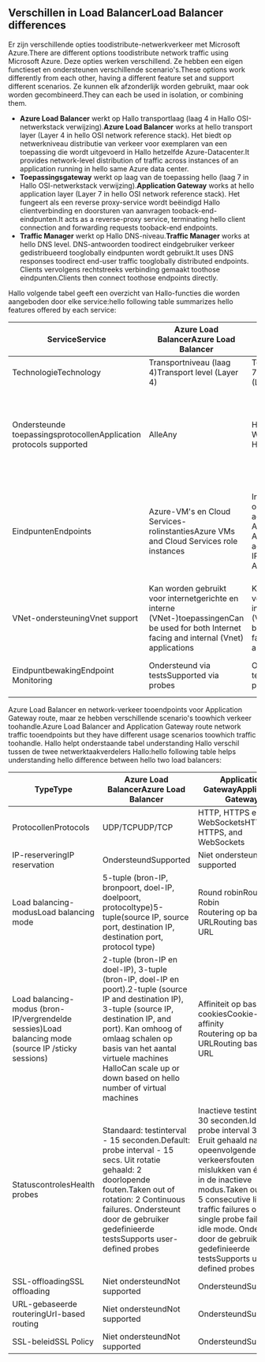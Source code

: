 ## <a name="load-balancer-differences"></a><span data-ttu-id="37c15-101">Verschillen in Load Balancer</span><span class="sxs-lookup"><span data-stu-id="37c15-101">Load Balancer differences</span></span>

<span data-ttu-id="37c15-102">Er zijn verschillende opties toodistribute-netwerkverkeer met Microsoft Azure.</span><span class="sxs-lookup"><span data-stu-id="37c15-102">There are different options toodistribute network traffic using Microsoft Azure.</span></span> <span data-ttu-id="37c15-103">Deze opties werken verschillend. Ze hebben een eigen functieset en ondersteunen verschillende scenario's.</span><span class="sxs-lookup"><span data-stu-id="37c15-103">These options work differently from each other, having a different feature set and support different scenarios.</span></span> <span data-ttu-id="37c15-104">Ze kunnen elk afzonderlijk worden gebruikt, maar ook worden gecombineerd.</span><span class="sxs-lookup"><span data-stu-id="37c15-104">They can each be used in isolation, or combining them.</span></span>

* <span data-ttu-id="37c15-105">**Azure Load Balancer** werkt op Hallo transportlaag (laag 4 in Hallo OSI-netwerkstack verwijzing).</span><span class="sxs-lookup"><span data-stu-id="37c15-105">**Azure Load Balancer** works at hello transport layer (Layer 4 in hello OSI network reference stack).</span></span> <span data-ttu-id="37c15-106">Het biedt op netwerkniveau distributie van verkeer voor exemplaren van een toepassing die wordt uitgevoerd in Hallo hetzelfde Azure-Datacenter.</span><span class="sxs-lookup"><span data-stu-id="37c15-106">It provides network-level distribution of traffic across instances of an application running in hello same Azure data center.</span></span>
* <span data-ttu-id="37c15-107">**Toepassingsgateway** werkt op laag van de toepassing hello (laag 7 in Hallo OSI-netwerkstack verwijzing).</span><span class="sxs-lookup"><span data-stu-id="37c15-107">**Application Gateway** works at hello application layer (Layer 7 in hello OSI network reference stack).</span></span> <span data-ttu-id="37c15-108">Het fungeert als een reverse proxy-service wordt beëindigd Hallo clientverbinding en doorsturen van aanvragen tooback-end-eindpunten.</span><span class="sxs-lookup"><span data-stu-id="37c15-108">It acts as a reverse-proxy service, terminating hello client connection and forwarding requests tooback-end endpoints.</span></span>
* <span data-ttu-id="37c15-109">**Traffic Manager** werkt op Hallo DNS-niveau.</span><span class="sxs-lookup"><span data-stu-id="37c15-109">**Traffic Manager** works at hello DNS level.</span></span>  <span data-ttu-id="37c15-110">DNS-antwoorden toodirect eindgebruiker verkeer gedistribueerd tooglobally eindpunten wordt gebruikt.</span><span class="sxs-lookup"><span data-stu-id="37c15-110">It uses DNS responses toodirect end-user traffic tooglobally distributed endpoints.</span></span> <span data-ttu-id="37c15-111">Clients vervolgens rechtstreeks verbinding gemaakt toothose eindpunten.</span><span class="sxs-lookup"><span data-stu-id="37c15-111">Clients then connect toothose endpoints directly.</span></span>

<span data-ttu-id="37c15-112">Hallo volgende tabel geeft een overzicht van Hallo-functies die worden aangeboden door elke service:</span><span class="sxs-lookup"><span data-stu-id="37c15-112">hello following table summarizes hello features offered by each service:</span></span>

| <span data-ttu-id="37c15-113">Service</span><span class="sxs-lookup"><span data-stu-id="37c15-113">Service</span></span> | <span data-ttu-id="37c15-114">Azure Load Balancer</span><span class="sxs-lookup"><span data-stu-id="37c15-114">Azure Load Balancer</span></span> | <span data-ttu-id="37c15-115">Application Gateway</span><span class="sxs-lookup"><span data-stu-id="37c15-115">Application Gateway</span></span> | <span data-ttu-id="37c15-116">Traffic Manager</span><span class="sxs-lookup"><span data-stu-id="37c15-116">Traffic Manager</span></span> |
| --- | --- | --- | --- |
| <span data-ttu-id="37c15-117">Technologie</span><span class="sxs-lookup"><span data-stu-id="37c15-117">Technology</span></span> |<span data-ttu-id="37c15-118">Transportniveau (laag 4)</span><span class="sxs-lookup"><span data-stu-id="37c15-118">Transport level (Layer 4)</span></span> |<span data-ttu-id="37c15-119">Toepassingsniveau (laag 7)</span><span class="sxs-lookup"><span data-stu-id="37c15-119">Application level (Layer 7)</span></span> |<span data-ttu-id="37c15-120">DNS-niveau</span><span class="sxs-lookup"><span data-stu-id="37c15-120">DNS level</span></span> |
| <span data-ttu-id="37c15-121">Ondersteunde toepassingsprotocollen</span><span class="sxs-lookup"><span data-stu-id="37c15-121">Application protocols supported</span></span> |<span data-ttu-id="37c15-122">Alle</span><span class="sxs-lookup"><span data-stu-id="37c15-122">Any</span></span> |<span data-ttu-id="37c15-123">HTTP, HTTPS en WebSockets</span><span class="sxs-lookup"><span data-stu-id="37c15-123">HTTP, HTTPS, and WebSockets</span></span> |<span data-ttu-id="37c15-124">Alle (voor eindpuntbewaking is een HTTP-eindpunt vereist)</span><span class="sxs-lookup"><span data-stu-id="37c15-124">Any (An HTTP endpoint is required for endpoint monitoring)</span></span> |
| <span data-ttu-id="37c15-125">Eindpunten</span><span class="sxs-lookup"><span data-stu-id="37c15-125">Endpoints</span></span> |<span data-ttu-id="37c15-126">Azure-VM's en Cloud Services-rolinstanties</span><span class="sxs-lookup"><span data-stu-id="37c15-126">Azure VMs and Cloud Services role instances</span></span> |<span data-ttu-id="37c15-127">Intern Azure-IP-adres, openbaar internet-IP-adres, Azure-VM of Azure Cloud Service</span><span class="sxs-lookup"><span data-stu-id="37c15-127">Any Azure internal IP address, public internet IP address, Azure VM, or Azure Cloud Service</span></span> |<span data-ttu-id="37c15-128">Azure-VM's, Cloud Services, Azure-web-apps en externe eindpunten</span><span class="sxs-lookup"><span data-stu-id="37c15-128">Azure VMs, Cloud Services, Azure Web Apps, and external endpoints</span></span> |
| <span data-ttu-id="37c15-129">VNet-ondersteuning</span><span class="sxs-lookup"><span data-stu-id="37c15-129">Vnet support</span></span> |<span data-ttu-id="37c15-130">Kan worden gebruikt voor internetgerichte en interne (VNet-)toepassingen</span><span class="sxs-lookup"><span data-stu-id="37c15-130">Can be used for both Internet facing and internal (Vnet) applications</span></span> |<span data-ttu-id="37c15-131">Kan worden gebruikt voor internetgerichte en interne (VNet-)toepassingen</span><span class="sxs-lookup"><span data-stu-id="37c15-131">Can be used for both Internet facing and internal (Vnet) applications</span></span> |<span data-ttu-id="37c15-132">Ondersteunt alleen internetgerichte toepassingen</span><span class="sxs-lookup"><span data-stu-id="37c15-132">Only supports Internet-facing applications</span></span> |
| <span data-ttu-id="37c15-133">Eindpuntbewaking</span><span class="sxs-lookup"><span data-stu-id="37c15-133">Endpoint Monitoring</span></span> |<span data-ttu-id="37c15-134">Ondersteund via tests</span><span class="sxs-lookup"><span data-stu-id="37c15-134">Supported via probes</span></span> |<span data-ttu-id="37c15-135">Ondersteund via tests</span><span class="sxs-lookup"><span data-stu-id="37c15-135">Supported via probes</span></span> |<span data-ttu-id="37c15-136">Ondersteund via HTTP/HTTPS GET</span><span class="sxs-lookup"><span data-stu-id="37c15-136">Supported via HTTP/HTTPS GET</span></span> |

<span data-ttu-id="37c15-137">Azure Load Balancer en network-verkeer tooendpoints voor Application Gateway route, maar ze hebben verschillende scenario's toowhich verkeer toohandle.</span><span class="sxs-lookup"><span data-stu-id="37c15-137">Azure Load Balancer and Application Gateway route network traffic tooendpoints but they have different usage scenarios toowhich traffic toohandle.</span></span> <span data-ttu-id="37c15-138">Hallo helpt onderstaande tabel understanding Hallo verschil tussen de twee netwerktaakverdelers Hallo:</span><span class="sxs-lookup"><span data-stu-id="37c15-138">hello following table helps understanding hello difference between hello two load balancers:</span></span>

| <span data-ttu-id="37c15-139">Type</span><span class="sxs-lookup"><span data-stu-id="37c15-139">Type</span></span> | <span data-ttu-id="37c15-140">Azure Load Balancer</span><span class="sxs-lookup"><span data-stu-id="37c15-140">Azure Load Balancer</span></span> | <span data-ttu-id="37c15-141">Application Gateway</span><span class="sxs-lookup"><span data-stu-id="37c15-141">Application Gateway</span></span> |
| --- | --- | --- |
| <span data-ttu-id="37c15-142">Protocollen</span><span class="sxs-lookup"><span data-stu-id="37c15-142">Protocols</span></span> |<span data-ttu-id="37c15-143">UDP/TCP</span><span class="sxs-lookup"><span data-stu-id="37c15-143">UDP/TCP</span></span> |<span data-ttu-id="37c15-144">HTTP, HTTPS en WebSockets</span><span class="sxs-lookup"><span data-stu-id="37c15-144">HTTP, HTTPS, and WebSockets</span></span> |
| <span data-ttu-id="37c15-145">IP-reservering</span><span class="sxs-lookup"><span data-stu-id="37c15-145">IP reservation</span></span> |<span data-ttu-id="37c15-146">Ondersteund</span><span class="sxs-lookup"><span data-stu-id="37c15-146">Supported</span></span> |<span data-ttu-id="37c15-147">Niet ondersteund</span><span class="sxs-lookup"><span data-stu-id="37c15-147">Not supported</span></span> |
| <span data-ttu-id="37c15-148">Load balancing-modus</span><span class="sxs-lookup"><span data-stu-id="37c15-148">Load balancing mode</span></span> |<span data-ttu-id="37c15-149">5-tuple (bron-IP, bronpoort, doel-IP, doelpoort, protocoltype)</span><span class="sxs-lookup"><span data-stu-id="37c15-149">5-tuple(source IP, source port, destination IP, destination port, protocol type)</span></span> |<span data-ttu-id="37c15-150">Round robin</span><span class="sxs-lookup"><span data-stu-id="37c15-150">Round Robin</span></span><br><span data-ttu-id="37c15-151">Routering op basis van URL</span><span class="sxs-lookup"><span data-stu-id="37c15-151">Routing based on URL</span></span> |
| <span data-ttu-id="37c15-152">Load balancing-modus (bron-IP/vergrendelde sessies)</span><span class="sxs-lookup"><span data-stu-id="37c15-152">Load balancing mode (source IP /sticky sessions)</span></span> |<span data-ttu-id="37c15-153">2-tuple (bron-IP en doel-IP), 3-tuple (bron-IP, doel-IP en poort).</span><span class="sxs-lookup"><span data-stu-id="37c15-153">2-tuple (source IP and destination IP), 3-tuple (source IP, destination IP, and port).</span></span> <span data-ttu-id="37c15-154">Kan omhoog of omlaag schalen op basis van het aantal virtuele machines Hallo</span><span class="sxs-lookup"><span data-stu-id="37c15-154">Can scale up or down based on hello number of virtual machines</span></span> |<span data-ttu-id="37c15-155">Affiniteit op basis van cookies</span><span class="sxs-lookup"><span data-stu-id="37c15-155">Cookie-based affinity</span></span><br><span data-ttu-id="37c15-156">Routering op basis van URL</span><span class="sxs-lookup"><span data-stu-id="37c15-156">Routing based on URL</span></span> |
| <span data-ttu-id="37c15-157">Statuscontroles</span><span class="sxs-lookup"><span data-stu-id="37c15-157">Health probes</span></span> |<span data-ttu-id="37c15-158">Standaard: testinterval - 15 seconden.</span><span class="sxs-lookup"><span data-stu-id="37c15-158">Default: probe interval - 15 secs.</span></span> <span data-ttu-id="37c15-159">Uit rotatie gehaald: 2 doorlopende fouten.</span><span class="sxs-lookup"><span data-stu-id="37c15-159">Taken out of rotation: 2 Continuous failures.</span></span> <span data-ttu-id="37c15-160">Ondersteunt door de gebruiker gedefinieerde tests</span><span class="sxs-lookup"><span data-stu-id="37c15-160">Supports user-defined probes</span></span> |<span data-ttu-id="37c15-161">Inactieve testinterval - 30 seconden.</span><span class="sxs-lookup"><span data-stu-id="37c15-161">Idle probe interval 30 secs.</span></span> <span data-ttu-id="37c15-162">Eruit gehaald na 5 opeenvolgende live verkeersfouten of het mislukken van één test in de inactieve modus.</span><span class="sxs-lookup"><span data-stu-id="37c15-162">Taken out after 5 consecutive live traffic failures or a single probe failure in idle mode.</span></span> <span data-ttu-id="37c15-163">Ondersteunt door de gebruiker gedefinieerde tests</span><span class="sxs-lookup"><span data-stu-id="37c15-163">Supports user-defined probes</span></span> |
| <span data-ttu-id="37c15-164">SSL-offloading</span><span class="sxs-lookup"><span data-stu-id="37c15-164">SSL offloading</span></span> |<span data-ttu-id="37c15-165">Niet ondersteund</span><span class="sxs-lookup"><span data-stu-id="37c15-165">Not supported</span></span> |<span data-ttu-id="37c15-166">Ondersteund</span><span class="sxs-lookup"><span data-stu-id="37c15-166">Supported</span></span> |
| <span data-ttu-id="37c15-167">URL-gebaseerde routering</span><span class="sxs-lookup"><span data-stu-id="37c15-167">Url-based routing</span></span> | <span data-ttu-id="37c15-168">Niet ondersteund</span><span class="sxs-lookup"><span data-stu-id="37c15-168">Not supported</span></span> | <span data-ttu-id="37c15-169">Ondersteund</span><span class="sxs-lookup"><span data-stu-id="37c15-169">Supported</span></span>|
| <span data-ttu-id="37c15-170">SSL-beleid</span><span class="sxs-lookup"><span data-stu-id="37c15-170">SSL Policy</span></span> | <span data-ttu-id="37c15-171">Niet ondersteund</span><span class="sxs-lookup"><span data-stu-id="37c15-171">Not supported</span></span> | <span data-ttu-id="37c15-172">Ondersteund</span><span class="sxs-lookup"><span data-stu-id="37c15-172">Supported</span></span>|
